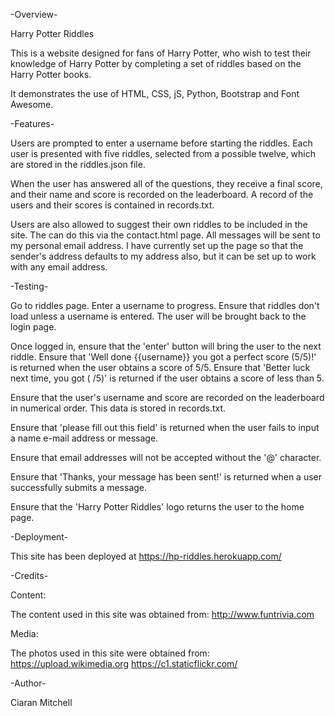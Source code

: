  -Overview-
  
  Harry Potter Riddles

This is a website designed for fans of Harry Potter, who wish to 
test their knowledge of Harry Potter by completing a set of riddles
based on the Harry Potter books.

It demonstrates the use of HTML, CSS, jS, Python, Bootstrap and Font Awesome.


 -Features-
 
Users are prompted to enter a username before starting the riddles.
Each user is presented with five riddles, selected from a possible twelve, 
which are stored in the riddles.json file.

When the user has answered all of the questions, they receive a final
score, and their name and score is recorded on the leaderboard.
A record of the users and their scores is contained in records.txt.

Users are also allowed to suggest their own riddles to be included in the site.
The can do this via the contact.html page. All messages will be sent to my
personal email address. I have currently set up the page so that the sender's address
defaults to my address also, but it can be set up to work with any email address.

 -Testing-

Go to riddles page. Enter a username to progress. Ensure that riddles don't load unless
a username is entered. The user will be brought back to the login page.

Once logged in, ensure that the 'enter' button will bring the user to the next riddle.
Ensure that 'Well done {{username}} you got a perfect score (5/5)!' is returned when the
user obtains a score of 5/5. 
Ensure that 'Better luck next time, you got ( /5)' is returned
if the user obtains a score of less than 5.

Ensure that the user's username and score are recorded on the leaderboard in numerical order.
This data is stored in records.txt.

Ensure that 'please fill out this field' is returned when the user fails to input a name
e-mail address or message.

Ensure that email addresses will not be accepted without the '@' character.

Ensure that 'Thanks, your message has been sent!' is returned when a user 
successfully submits a message.

Ensure that the 'Harry Potter Riddles' logo returns the user to the home page.
 


 
 -Deployment-

 This site has been deployed at https://hp-riddles.herokuapp.com/
 


-Credits-
 
 Content:
 
 The content used in this site was obtained from: http://www.funtrivia.com
 
 Media:
 
 The photos used in this site were obtained from: https://upload.wikimedia.org
                                                  https://c1.staticflickr.com/
                                                  

 -Author-

 Ciaran Mitchell
 